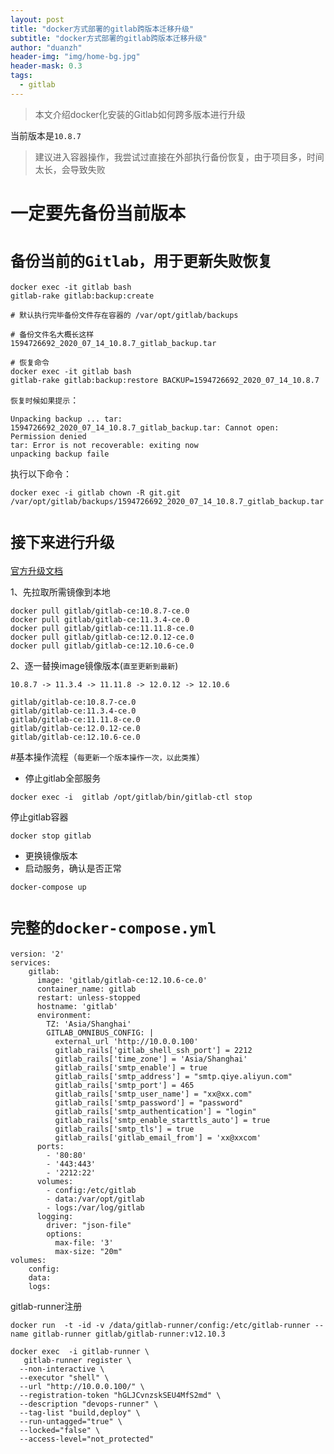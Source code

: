 ```yaml
---
layout: post
title: "docker方式部署的gitlab跨版本迁移升级"
subtitle: "docker方式部署的gitlab跨版本迁移升级"
author: "duanzh"
header-img: "img/home-bg.jpg"
header-mask: 0.3
tags:
  - gitlab
---
```

> 本文介绍docker化安装的Gitlab如何跨多版本进行升级

当前版本是`10.8.7`
> 建议进入容器操作，我尝试过直接在外部执行备份恢复，由于项目多，时间太长，会导致失败

# 一定要先备份当前版本
# `备份当前的Gitlab，用于更新失败恢复`
```
docker exec -it gitlab bash 
gitlab-rake gitlab:backup:create

# 默认执行完毕备份文件存在容器的 /var/opt/gitlab/backups

# 备份文件名大概长这样
1594726692_2020_07_14_10.8.7_gitlab_backup.tar

# 恢复命令
docker exec -it gitlab bash 
gitlab-rake gitlab:backup:restore BACKUP=1594726692_2020_07_14_10.8.7
```

`恢复时候如果提示`：
```
Unpacking backup ... tar: 1594726692_2020_07_14_10.8.7_gitlab_backup.tar: Cannot open: Permission denied
tar: Error is not recoverable: exiting now
unpacking backup faile
```
执行以下命令：
```
docker exec -i gitlab chown -R git.git  /var/opt/gitlab/backups/1594726692_2020_07_14_10.8.7_gitlab_backup.tar
```

# `接下来进行升级`
[官方升级文档](https://docs.gitlab.com/ce/policy/maintenance.html#upgrade-recommendations)



1、先拉取所需镜像到本地
```
docker pull gitlab/gitlab-ce:10.8.7-ce.0
docker pull gitlab/gitlab-ce:11.3.4-ce.0
docker pull gitlab/gitlab-ce:11.11.8-ce.0
docker pull gitlab/gitlab-ce:12.0.12-ce.0 
docker pull gitlab/gitlab-ce:12.10.6-ce.0
```

2、逐一替换image镜像版本(`直至更新到最新`)
```
10.8.7 -> 11.3.4 -> 11.11.8 -> 12.0.12 -> 12.10.6
```
```
gitlab/gitlab-ce:10.8.7-ce.0
gitlab/gitlab-ce:11.3.4-ce.0
gitlab/gitlab-ce:11.11.8-ce.0
gitlab/gitlab-ce:12.0.12-ce.0 
gitlab/gitlab-ce:12.10.6-ce.0
```

#基本操作流程（`每更新一个版本操作一次，以此类推`）

- 停止gitlab全部服务
```
docker exec -i  gitlab /opt/gitlab/bin/gitlab-ctl stop
```
停止gitlab容器
```
docker stop gitlab
```
- 更换镜像版本
- 启动服务，确认是否正常
```
docker-compose up
```


# `完整的docker-compose.yml`
```
version: '2'
services:
    gitlab:
      image: 'gitlab/gitlab-ce:12.10.6-ce.0'
      container_name: gitlab
      restart: unless-stopped
      hostname: 'gitlab'
      environment:
        TZ: 'Asia/Shanghai'
        GITLAB_OMNIBUS_CONFIG: |
          external_url 'http://10.0.0.100'
          gitlab_rails['gitlab_shell_ssh_port'] = 2212
          gitlab_rails['time_zone'] = 'Asia/Shanghai'
          gitlab_rails['smtp_enable'] = true
          gitlab_rails['smtp_address'] = "smtp.qiye.aliyun.com"
          gitlab_rails['smtp_port'] = 465
          gitlab_rails['smtp_user_name'] = "xx@xx.com"
          gitlab_rails['smtp_password'] = "password"
          gitlab_rails['smtp_authentication'] = "login"
          gitlab_rails['smtp_enable_starttls_auto'] = true
          gitlab_rails['smtp_tls'] = true
          gitlab_rails['gitlab_email_from'] = 'xx@xxcom'
      ports:
        - '80:80'
        - '443:443'
        - '2212:22'
      volumes:
        - config:/etc/gitlab
        - data:/var/opt/gitlab
        - logs:/var/log/gitlab
      logging:
        driver: "json-file"
        options:
          max-file: '3'
          max-size: "20m"
volumes:
    config:
    data:
    logs:
```

gitlab-runner注册
```
docker run  -t -id -v /data/gitlab-runner/config:/etc/gitlab-runner --name gitlab-runner gitlab/gitlab-runner:v12.10.3

docker exec  -i gitlab-runner \
   gitlab-runner register \
  --non-interactive \
  --executor "shell" \
  --url "http://10.0.0.100/" \
  --registration-token "hGLJCvnzskSEU4MfS2md" \
  --description "devops-runner" \
  --tag-list "build,deploy" \
  --run-untagged="true" \
  --locked="false" \
  --access-level="not_protected"
```
